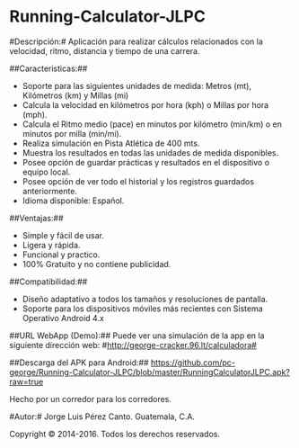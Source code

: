 Running-Calculator-JLPC
=======================

#Descripción:#
Aplicación para realizar cálculos relacionados con la velocidad, ritmo, distancia y tiempo de una carrera.

##Caracteristicas:##
* Soporte para las siguientes unidades de medida: Metros (mt), Kilómetros (km) y Millas (mi)
* Calcula la velocidad en kilómetros por hora (kph) o Millas por hora (mph).
* Calcula el Ritmo medio (pace) en minutos por kilómetro (min/km) o en minutos por milla (min/mi).
* Realiza simulación en Pista Atlética de 400 mts.
* Muestra los resultados en todas las unidades de medida disponibles.
* Posee opción de guardar prácticas y resultados en el dispositivo o equipo local.
* Posee opción de ver todo el historial y los registros guardados anteriormente.
* Idioma disponible: Español.

##Ventajas:##
* Simple y fácil de usar.
* Ligera y rápida.
* Funcional y practico.
* 100% Gratuito y no contiene publicidad.

##Compatibilidad:##
* Diseño adaptativo a todos los tamaños y resoluciones de pantalla.
* Soporte para los dispositivos móviles más recientes con Sistema Operativo Android 4.x

##URL WebApp (Demo):##
Puede ver una simulación de la app en la siguiente dirección web: 
#http://george-cracker.96.lt/calculadora#

##Descarga del APK para Android:##
https://github.com/pc-george/Running-Calculator-JLPC/blob/master/RunningCalculatorJLPC.apk?raw=true

Hecho por un corredor para los corredores.

#Autor:#
Jorge Luis Pérez Canto.
Guatemala, C.A.

Copyright © 2014-2016. Todos los derechos reservados.
